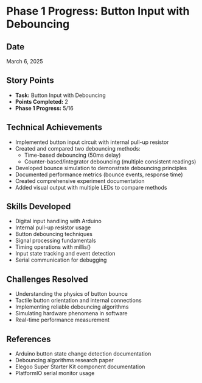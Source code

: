 # Phase 1 Progress: Button Input with Debouncing

## Date
March 6, 2025

## Story Points
- **Task:** Button Input with Debouncing
- **Points Completed:** 2
- **Phase 1 Progress:** 5/16

## Technical Achievements
- Implemented button input circuit with internal pull-up resistor
- Created and compared two debouncing methods:
  - Time-based debouncing (50ms delay)
  - Counter-based/integrator debouncing (multiple consistent readings)
- Developed bounce simulation to demonstrate debouncing principles
- Documented performance metrics (bounce events, response time)
- Created comprehensive experiment documentation
- Added visual output with multiple LEDs to compare methods

## Skills Developed
- Digital input handling with Arduino
- Internal pull-up resistor usage
- Button debouncing techniques
- Signal processing fundamentals
- Timing operations with millis()
- Input state tracking and event detection
- Serial communication for debugging

## Challenges Resolved
- Understanding the physics of button bounce
- Tactile button orientation and internal connections
- Implementing reliable debouncing algorithms
- Simulating hardware phenomena in software
- Real-time performance measurement

## References
- Arduino button state change detection documentation
- Debouncing algorithms research paper
- Elegoo Super Starter Kit component documentation
- PlatformIO serial monitor usage
